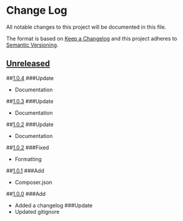 # Change Log
All notable changes to this project will be documented in this file.

The format is based on [Keep a Changelog](http://keepachangelog.com/)
and this project adheres to [Semantic Versioning](http://semver.org/).

## [Unreleased]

##[1.0.4]
###Update
- Documentation

##[1.0.3]
###Update
- Documentation

##[1.0.2]
###Update
- Documentation

##[1.0.2]
###Fixed
- Formatting

##[1.0.1]
###Add
- Composer.json

##[1.0.0]
###Add
- Added a changelog
###Update
- Updated gitignore

[Unreleased]: https://github.com/sunsevennv/xorshift/compare/1.0.4...HEAD
[1.0.4]: https://github.com/sunsevennv/xorshift/compare/1.0.3...1.0.4
[1.0.3]: https://github.com/sunsevennv/xorshift/compare/1.0.2...1.0.3
[1.0.2]: https://github.com/sunsevennv/xorshift/compare/1.0.1...1.0.2
[1.0.1]: https://github.com/sunsevennv/xorshift/compare/1.0.0...1.0.1
[1.0.0]: https://github.com/sunsevennv/xorshift/compare/d60ca9ca341957a9824908f733f30ce4592c9af4...1.0.0